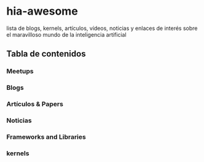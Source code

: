 # hia-awesome
lista de blogs, kernels, artículos, vídeos, noticias y enlaces de interés sobre el maravilloso mundo de la inteligencia artificial

## Tabla de contenidos

### Meetups
<!-- MarkdownTOC depth=4 -->


### Blogs
<!-- MarkdownTOC depth=4 -->


### Artículos & Papers
<!-- MarkdownTOC depth=4 -->


### Noticias
<!-- MarkdownTOC depth=4 -->


### Frameworks and Libraries
<!-- MarkdownTOC depth=4 -->


### kernels
<!-- MarkdownTOC depth=4 -->
